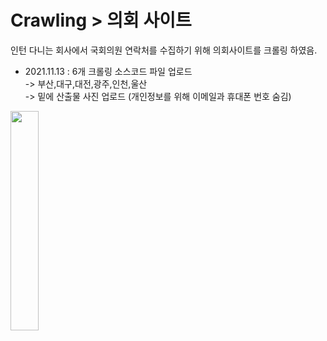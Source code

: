 # Crawling > 의회 사이트  
인턴 다니는 회사에서 국회의원 연락처를 수집하기 위해 의회사이트를 크롤링 하였음.  


* 2021.11.13 : 6개 크롤링 소스코드 파일 업로드   
-> 부산,대구,대전,광주,인천,울산  
-> 밑에 산출물 사진 업로드 (개인정보를 위해 이메일과 휴대폰 번호 숨김)  


<img src = "https://blog.kakaocdn.net/dn/chRomF/btrkK8qHGKM/n2cyTscXR5Kwv79jOsmdb1/img.png" width="30%" height="30%">